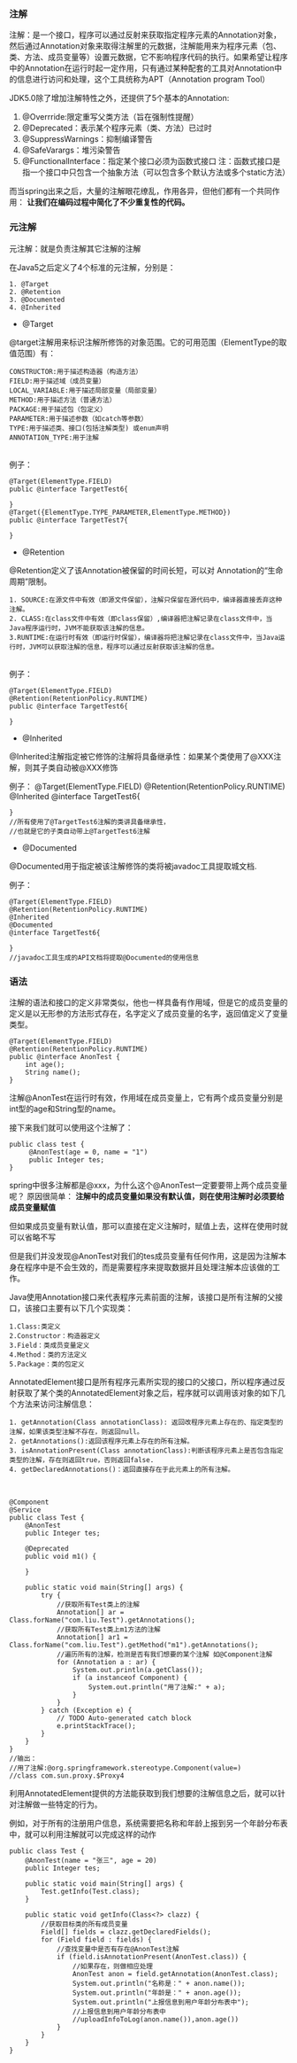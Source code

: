 ### 注解

注解：是一个接口，程序可以通过反射来获取指定程序元素的Annotation对象，然后通过Annotation对象来取得注解里的元数据，注解能用来为程序元素（包、类、方法、成员变量等）设置元数据，它不影响程序代码的执行。如果希望让程序中的Annotation在运行时起一定作用，只有通过某种配套的工具对Annotation中的信息进行访问和处理，这个工具统称为APT（Annotation program Tool）


JDK5.0除了增加注解特性之外，还提供了5个基本的Annotation:

1. @Overrride:限定重写父类方法（旨在强制性提醒）
2. @Deprecated：表示某个程序元素（类、方法）已过时
3. @SuppressWarnings：抑制编译警告
4. @SafeVarargs：堆污染警告
5. @FunctionalInterface：指定某个接口必须为函数式接口
注：函数式接口是指一个接口中只包含一个抽象方法（可以包含多个默认方法或多个static方法）



而当spring出来之后，大量的注解眼花缭乱，作用各异，但他们都有一个共同作用：
**让我们在编码过程中简化了不少重复性的代码。**

### 元注解

元注解：就是负责注解其它注解的注解


在Java5之后定义了4个标准的元注解，分别是：
	
	1. @Target
	2. @Retention
	3. @Documented
	4. @Inherited


-  @Target

@target注解用来标识注解所修饰的对象范围。它的可用范围（ElementType的取值范围）有：

	CONSTRUCTOR:用于描述构造器（构造方法）
	FIELD:用于描述域（成员变量）
	LOCAL_VARIABLE:用于描述局部变量（局部变量）
	METHOD:用于描述方法（普通方法）
	PACKAGE:用于描述包（包定义）
	PARAMETER:用于描述参数（如catch等参数）
	TYPE:用于描述类、接口(包括注解类型) 或enum声明
	ANNOTATION_TYPE:用于注解
	   
</br>例子：
	
	@Target(ElementType.FIELD)
	public @interface TargetTest6{

	}
	@Target({ElementType.TYPE_PARAMETER,ElementType.METHOD})
	public @interface TargetTest7{

	}

- @Retention

@Retention定义了该Annotation被保留的时间长短，可以对 Annotation的“生命周期”限制。
	
	1. SOURCE:在源文件中有效（即源文件保留），注解只保留在源代码中，编译器直接丢弃这种注解。
	2. CLASS:在class文件中有效（即class保留）,编译器把注解记录在class文件中，当Java程序运行时，JVM不能获取该注解的信息。
	3.RUNTIME:在运行时有效（即运行时保留），编译器将把注解记录在class文件中，当Java运行时，JVM可以获取注解的信息，程序可以通过反射获取该注解的信息。

</br>例子：

	@Target(ElementType.FIELD)
	@Retention(RetentionPolicy.RUNTIME)
	public @interface TargetTest6{

	}

- @Inherited

@Inherited注解指定被它修饰的注解将具备继承性：如果某个类使用了@XXX注解，则其子类自动被@XXX修饰

例子：
	@Target(ElementType.FIELD)
	@Retention(RetentionPolicy.RUNTIME)
	@Inherited
	@interface TargetTest6{

	}
	//所有使用了@TargetTest6注解的类讲具备继承性，
    //也就是它的子类自动带上@TargetTest6注解


- @Documented

@Documented用于指定被该注解修饰的类将被javadoc工具提取城文档.

例子：


	@Target(ElementType.FIELD)
	@Retention(RetentionPolicy.RUNTIME)
	@Inherited
	@Documented
	@interface TargetTest6{

	}
    //javadoc工具生成的API文档将提取@Documented的使用信息


### 语法

注解的语法和接口的定义非常类似，他也一样具备有作用域，但是它的成员变量的定义是以无形参的方法形式存在，名字定义了成员变量的名字，返回值定义了变量类型。


	@Target(ElementType.FIELD)
	@Retention(RetentionPolicy.RUNTIME)
	public @interface AnonTest {
	    int age();
	    String name();
    }

注解@AnonTest在运行时有效，作用域在成员变量上，它有两个成员变量分别是int型的age和String型的name。


接下来我们就可以使用这个注解了：
	
	public class test {    
	     @AnonTest(age = 0, name = "1")
	     public Integer tes;
    }


spring中很多注解都是@xxx，为什么这个@AnonTest一定要要带上两个成员变量呢？
原因很简单：
**注解中的成员变量如果没有默认值，则在使用注解时必须要给成员变量赋值**

但如果成员变量有默认值，那可以直接在定义注解时，赋值上去，这样在使用时就可以省略不写


但是我们并没发现@AnonTest对我们的tes成员变量有任何作用，这是因为注解本身在程序中是不会生效的，而是需要程序来提取数据并且处理注解本应该做的工作。


Java使用Annotation接口来代表程序元素前面的注解，该接口是所有注解的父接口，该接口主要有以下几个实现类：


	1.Class:类定义
	2.Constructor：构造器定义
	3.Field：类成员变量定义
	4.Method：类的方法定义
	5.Package：类的包定义


AnnotatedElement接口是所有程序元素所实现的接口的父接口，所以程序通过反射获取了某个类的AnnotatedElement对象之后，程序就可以调用该对象的如下几个方法来访问注解信息：


	1. getAnnotation(Class annotationClass): 返回改程序元素上存在的、指定类型的注解，如果该类型注解不存在，则返回null。
	2. getAnnotations():返回该程序元素上存在的所有注解。
	3. isAnnotationPresent(Class annotationClass):判断该程序元素上是否包含指定类型的注解，存在则返回true，否则返回false.
	4. getDeclaredAnnotations()：返回直接存在于此元素上的所有注解。

</br>

	@Component
	@Service
	public class Test {
	    @AnonTest
	    public Integer tes;
	
	    @Deprecated
	    public void m1() {
	
	    }
	
	    public static void main(String[] args) {
	        try {
	            //获取所有Test类上的注解
	            Annotation[] ar = Class.forName("com.liu.Test").getAnnotations();
	            //获取所有Test类上m1方法的注解
	            Annotation[] ar1 = Class.forName("com.liu.Test").getMethod("m1").getAnnotations();
	            //遍历所有的注解，检测是否有我们想要的某个注解 如@Component注解
	            for (Annotation a : ar) {
	                System.out.println(a.getClass());
	                if (a instanceof Component) {
	                    System.out.println("用了注解:" + a);
	                }
	            }
	        } catch (Exception e) {
	            // TODO Auto-generated catch block
	            e.printStackTrace();
	        }
	    }
	}
	//输出：
	//用了注解:@org.springframework.stereotype.Component(value=)
	//class com.sun.proxy.$Proxy4


利用AnnotatedElement提供的方法能获取到我们想要的注解信息之后，就可以针对注解做一些特定的行为。


例如，对于所有的注册用户信息，系统需要把名称和年龄上报到另一个年龄分布表中，就可以利用注解就可以完成这样的动作


	public class Test {
	    @AnonTest(name = "张三", age = 20)
	    public Integer tes;
	
	    public static void main(String[] args) {
	        Test.getInfo(Test.class);
	    }
	
	    public static void getInfo(Class<?> clazz) {
	        //获取目标类的所有成员变量
	        Field[] fields = clazz.getDeclaredFields();
	        for (Field field : fields) {
	            //查找变量中是否有存在@AnonTest注解
	            if (field.isAnnotationPresent(AnonTest.class)) {
	                //如果存在，则做相应处理
	                AnonTest anon = field.getAnnotation(AnonTest.class);
	                System.out.println("名称是：" + anon.name());
	                System.out.println("年龄是：" + anon.age());
	                System.out.println("上报信息到用户年龄分布表中");
	                //上报信息到用户年龄分布表中
	                //uploadInfoToLog(anon.name()),anon.age())
	            }
	        }
	    }
	}

